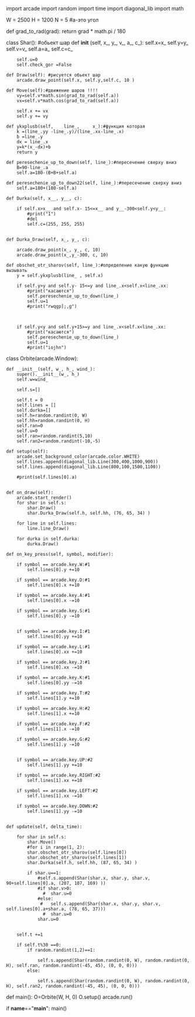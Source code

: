 import arcade
import random
import time
import diagonal_lib
import math

W = 2500
H = 1200
N = 5
#a-это угол 

def grad_to_rad(grad):
    return grad * math.pi / 180

class Shar(): #обьект шар 
    def __init__ (self, x_, y_, v_, a_, c_):
        self.x=x_
        self.y=y_
        self.v=v_
        self.a=a_
        self.c=c_

        self.u=0
        self.check_gor =False

    def Draw(self): #рисуется обьект шар 
        arcade.draw_point(self.x, self.y,self.c, 10 )
       
    def Move(self):#движение шаров !!!!
        vy=self.v*math.sin(grad_to_rad(self.a))
        vx=self.v*math.cos(grad_to_rad(self.a))
        
        self.x += vx
        self.y += vy
            
    def ykxplusb(self,    line_,     x_):#функция которая 
        k =(line_.yy -line_.y)/(line_.xx-line_.x)
        b =line_.y
        dx = line_.x
        y=k*(x_-dx)+b
        return y
        
    def peresechenie_up_to_down(self, line_):#пересечение сверху вниз
        B=90-line_.a
        self.a=180-(B+B+self.a)

    def peresechenie_up_to_down22(self, line_):#пересечение сверху вниз
        self.a=180+(180-self.a)
        
    def Durka(self, x__, y__, c):
        
        if self.x>x__ and self.x- 15<=x__ and y__-300<self.y<y__:
            #print("1")
            #del
            self.c=(255, 255, 255)
            
            
    def Durka_Draw(self, x_, y_, c):
        
        arcade.draw_point(x_, y_, c, 10)
        arcade.draw_point(x_,y_-300, c, 10)
        
    def obschet_otr_sharov(self, line_):#определение какую функцию вызывать
        y = self.ykxplusb(line_ , self.x)
            
        if self.y>y and self.y- 15<=y and line_.x<self.x<line_.xx:
            #print("касаются")
            self.peresechenie_up_to_down(line_)
            self.u=1
            #print("rwqgp];,g")

            
            
        if self.y<y and self.y+15>=y and line_.x<self.x<line_.xx:
            #print("касаются")
            self.peresechenie_up_to_down(line_)
            self.u=1
            #print("iojhn")

        
class Orbite(arcade.Window):

    def __init__(self, w_, h_, wind_):
        super().__init__(w_, h_)
        self.w=wind_
           
        self.s=[]
    
        self.t = 0
        self.lines = []
        self.durka=[]
        self.h=random.randint(0, W)
        self.hh=random.randint(0, H)
        self.ran=0
        self.u=0
        self.ran=random.randint(5,10)
        self.ran2=random.randint(-10,-5)

    def setup(self):
        arcade.set_background_color(arcade.color.WHITE)
        self.lines.append(diagonal_lib.Line(300,400,1000,900))
        self.lines.append(diagonal_lib.Line(800,100,1500,1100))
        
        #print(self.lines[0].a)
        
       
    def on_draw(self):
        arcade.start_render()
        for shar in self.s:
            shar.Draw()
            shar.Durka_Draw(self.h, self.hh, (76, 65, 34) )

        for line in self.lines:
            line.line_Draw()
  
        for durka in self.durka:
            durka.Draw()

    def on_key_press(self, symbol, modifier):
        
        if symbol == arcade.key.W:#1
            self.lines[0].y +=10
            
        if symbol == arcade.key.D:#1
            self.lines[0].x +=10
            
        if symbol == arcade.key.A:#1
            self.lines[0].x -=10
            
        if symbol == arcade.key.S:#1
            self.lines[0].y -=10


        if symbol == arcade.key.I:#1
            self.lines[0].yy +=10
            
        if symbol == arcade.key.L:#1
            self.lines[0].xx +=10
            
        if symbol == arcade.key.J:#1
            self.lines[0].xx -=10
            
        if symbol == arcade.key.K:#1
            self.lines[0].yy -=10

        if symbol == arcade.key.T:#2
            self.lines[1].y +=10
            
        if symbol == arcade.key.H:#2
            self.lines[1].x +=10
            
        if symbol == arcade.key.F:#2
            self.lines[1].x -=10
            
        if symbol == arcade.key.G:#2
            self.lines[1].y -=10


        if symbol == arcade.key.UP:#2
            self.lines[1].yy +=10
            
        if symbol == arcade.key.RIGHT:#2
            self.lines[1].xx +=10
            
        if symbol == arcade.key.LEFT:#2
            self.lines[1].xx -=10
            
        if symbol == arcade.key.DOWN:#2
            self.lines[1].yy -=10

     
    def update(self, delta_time):
           
        for shar in self.s:
            shar.Move()
            #for i in range(1, 2):
            shar.obschet_otr_sharov(self.lines[0])
            shar.obschet_otr_sharov(self.lines[1])
            shar.Durka(self.h, self.hh, (87, 65, 34) )
        
            if shar.u==1:
                #self.s.append(Shar(shar.x, shar.y, shar.v, 90+self.lines[0].a, (207, 107, 169)	))
                #if shar.v>0:
                  #  shar.u=0
                #else:
                 #   self.s.append(Shar(shar.x, shar.y, shar.v, self.lines[0].a+shar.a, (78, 65, 37)))
                  #  shar.u=0
                shar.u=0

                
        self.t +=1

        if self.t%30 ==0:
            if random.randint(1,2)==1:
                
                self.s.append(Shar(random.randint(0, W), random.randint(0, H), self.ran, random.randint(-45, 45), (0, 0, 0)))
            else:
                
                self.s.append(Shar(random.randint(0, W), random.randint(0, H), self.ran2, random.randint(-45, 45), (0, 0, 0)))
            

def main():
    O=Orbite(W, H, 0)
    O.setup()
    arcade.run()
    

if __name__=="__main__":
    main()

